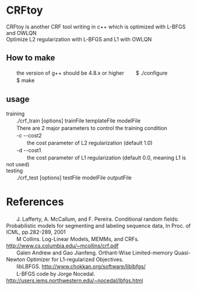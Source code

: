 # CRFtoy
CRFtoy is another CRF tool writing in c++ which is optimized with L-BFGS and OWLQN<br>
Optimize L2 regularization with L-BFGS and L1 with OWLQN

## How to make
　　the version of g++ should be 4.8.x or higher
　　$ ./configure<br>
　　$ make<br>
## usage
training<br>
　　./crf_train [options] trainFile templateFile modelFile<br>
　　There are 2 major parameters to control the training condition<br>
　　-c --cost2<br>
　　　　the cost parameter of L2 regularization (default 1.0)<br>
　　-d --cost1<br>
　　　　the cost parameter of L1 regularization (default 0.0, meaning L1 is not used)<br>
testing<br>
　　./crf_test [options] testFile modelFile outputFile<br>
# References
　　J. Lafferty, A. McCallum, and F. Pereira. Conditional random fields: Probabilistic models for segmenting and labeling sequence data, In Proc. of ICML, pp.282-289, 2001<br>
　　M Collins. Log-Linear Models, MEMMs, and CRFs. http://www.cs.columbia.edu/~mcollins/crf.pdf<br>
　　Galen Andrew and Gao Jianfeng. Orthant-Wise Limited-memory Quasi-Newton Optimizer for L1-regularized Objectives.<br>
　　libLBFGS. http://www.chokkan.org/software/liblbfgs/<br>
　　L-BFGS code by Jorge Nocedal. http://users.iems.northwestern.edu/~nocedal/lbfgs.html<br>
